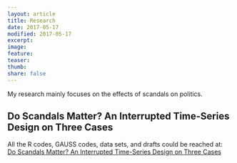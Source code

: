 ```yaml
---
layout: article
title: Research
date: 2017-05-17
modified: 2017-05-17
excerpt: 
image:
feature: 
teaser: 
thumb:
share: false
---
```


My research mainly focuses on the effects of scandals on politics.

## Do Scandals Matter? An Interrupted Time-Series Design on Three Cases

All the R codes, GAUSS codes, data sets, and drafts could be reached at:  
[Do Scandals Matter? An Interrupted Time-Series Design on Three Cases](https://github.com/tzuliu/Do-Scandals-Matter-An-Interrupted-Time-Series-Design-on-Three-Cases)

